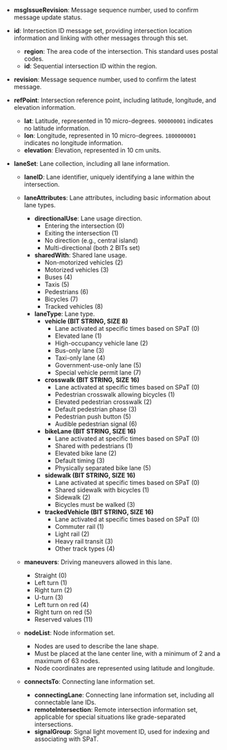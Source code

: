 - **msgIssueRevision**: Message sequence number, used to confirm message update status.
- **id**: Intersection ID message set, providing intersection location information and linking with other messages through this set.
    - **region**: The area code of the intersection. This standard uses postal codes.
    - **id**: Sequential intersection ID within the region.
- **revision**: Message sequence number, used to confirm the latest message.
- **refPoint**: Intersection reference point, including latitude, longitude, and elevation information.
    - **lat**: Latitude, represented in 10 micro-degrees. `900000001` indicates no latitude information.
    - **lon**: Longitude, represented in 10 micro-degrees. `1800000001` indicates no longitude information.
    - **elevation**: Elevation, represented in 10 cm units.

- **laneSet**: Lane collection, including all lane information.
    - **laneID**: Lane identifier, uniquely identifying a lane within the intersection.
    - **laneAttributes**: Lane attributes, including basic information about lane types.
        - **directionalUse**: Lane usage direction.
            - Entering the intersection (0)
            - Exiting the intersection (1)
            - No direction (e.g., central island)
            - Multi-directional (both 2 BITs set)
        - **sharedWith**: Shared lane usage.
            - Non-motorized vehicles (2)
            - Motorized vehicles (3)
            - Buses (4)
            - Taxis (5)
            - Pedestrians (6)
            - Bicycles (7)
            - Tracked vehicles (8)
        - **laneType**: Lane type.
            - **vehicle (BIT STRING, SIZE 8)**
                - Lane activated at specific times based on SPaT (0)
                - Elevated lane (1)
                - High-occupancy vehicle lane (2)
                - Bus-only lane (3)
                - Taxi-only lane (4)
                - Government-use-only lane (5)
                - Special vehicle permit lane (7)
            - **crosswalk (BIT STRING, SIZE 16)**
                - Lane activated at specific times based on SPaT (0)
                - Pedestrian crosswalk allowing bicycles (1)
                - Elevated pedestrian crosswalk (2)
                - Default pedestrian phase (3)
                - Pedestrian push button (5)
                - Audible pedestrian signal (6)
            - **bikeLane (BIT STRING, SIZE 16)**
                - Lane activated at specific times based on SPaT (0)
                - Shared with pedestrians (1)
                - Elevated bike lane (2)
                - Default timing (3)
                - Physically separated bike lane (5)
            - **sidewalk (BIT STRING, SIZE 16)**
                - Lane activated at specific times based on SPaT (0)
                - Shared sidewalk with bicycles (1)
                - Sidewalk (2)
                - Bicycles must be walked (3)
            - **trackedVehicle (BIT STRING, SIZE 16)**
                - Lane activated at specific times based on SPaT (0)
                - Commuter rail (1)
                - Light rail (2)
                - Heavy rail transit (3)
                - Other track types (4)

    - **maneuvers**: Driving maneuvers allowed in this lane.
        - Straight (0)
        - Left turn (1)
        - Right turn (2)
        - U-turn (3)
        - Left turn on red (4)
        - Right turn on red (5)
        - Reserved values (11)
    - **nodeList**: Node information set.
        - Nodes are used to describe the lane shape.
        - Must be placed at the lane center line, with a minimum of 2 and a maximum of 63 nodes.
        - Node coordinates are represented using latitude and longitude.
    - **connectsTo**: Connecting lane information set.
        - **connectingLane**: Connecting lane information set, including all connectable lane IDs.
        - **remoteIntersection**: Remote intersection information set, applicable for special situations like grade-separated intersections.
        - **signalGroup**: Signal light movement ID, used for indexing and associating with SPaT.